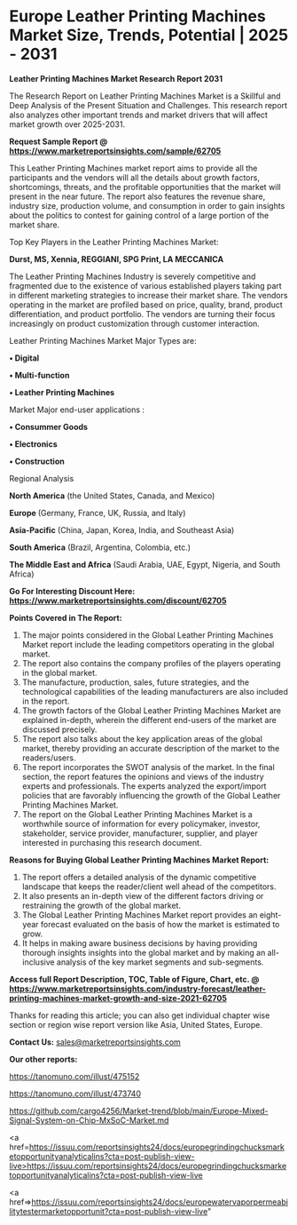 # Europe Leather Printing Machines Market Size, Trends, Potential | 2025 - 2031

<strong>Leather Printing Machines Market Research Report 2031</strong>

The Research Report on Leather Printing Machines Market is a Skillful and Deep Analysis of the Present Situation and Challenges. This research report also analyzes other important trends and market drivers that will affect market growth over 2025-2031.

<strong>Request Sample Report @ <a href=https://www.marketreportsinsights.com/sample/62705>https://www.marketreportsinsights.com/sample/62705</a></strong>

This Leather Printing Machines market report aims to provide all the participants and the vendors will all the details about growth factors, shortcomings, threats, and the profitable opportunities that the market will present in the near future. The report also features the revenue share, industry size, production volume, and consumption in order to gain insights about the politics to contest for gaining control of a large portion of the market share.

Top Key Players in the Leather Printing Machines Market:

<strong>Durst, MS, Xennia, REGGIANI, SPG Print, LA MECCANICA</strong>

The Leather Printing Machines Industry is severely competitive and fragmented due to the existence of various established players taking part in different marketing strategies to increase their market share. The vendors operating in the market are profiled based on price, quality, brand, product differentiation, and product portfolio. The vendors are turning their focus increasingly on product customization through customer interaction.

Leather Printing Machines Market Major Types are:

<strong>• Digital

• Multi-function

• Leather Printing Machines</strong>

Market Major end-user applications :

<strong>• Consummer Goods

• Electronics

• Construction</strong>

Regional Analysis

</u><strong><b>North America</b></strong> (the United States, Canada, and Mexico)

<strong><b>Europe </b></strong>(Germany, France, UK, Russia, and Italy)

<strong><b>Asia-Pacific</b></strong> (China, Japan, Korea, India, and Southeast Asia)

<strong><b>South America</b></strong> (Brazil, Argentina, Colombia, etc.)

<strong><b>The Middle East and Africa</b></strong> (Saudi Arabia, UAE, Egypt, Nigeria, and South Africa)

<strong>Go For Interesting Discount Here: <a href=https://www.marketreportsinsights.com/discount/62705>https://www.marketreportsinsights.com/discount/62705</a></strong>

<strong>Points Covered in The Report:</strong>
<ol>
  <li>The major points considered in the Global Leather Printing Machines Market report include the leading competitors operating in the global market.</li>
  <li>The report also contains the company profiles of the players operating in the global market.</li>
  <li>The manufacture, production, sales, future strategies, and the technological capabilities of the leading manufacturers are also included in the report.</li>
  <li>The growth factors of the Global Leather Printing Machines Market are explained in-depth, wherein the different end-users of the market are discussed precisely.</li>
  <li>The report also talks about the key application areas of the global market, thereby providing an accurate description of the market to the readers/users.</li>
  <li>The report incorporates the SWOT analysis of the market. In the final section, the report features the opinions and views of the industry experts and professionals. The experts analyzed the export/import policies that are favorably influencing the growth of the Global Leather Printing Machines Market.</li>
  <li>The report on the Global Leather Printing Machines Market is a worthwhile source of information for every policymaker, investor, stakeholder, service provider, manufacturer, supplier, and player interested in purchasing this research document.</li>
</ol>
<strong>Reasons for Buying Global Leather Printing Machines Market Report:</strong>

<ol>
  <li>The report offers a detailed analysis of the dynamic competitive landscape that keeps the reader/client well ahead of the competitors.</li>
  <li>It also presents an in-depth view of the different factors driving or restraining the growth of the global market.</li>
  <li>The Global Leather Printing Machines Market report provides an eight-year forecast evaluated on the basis of how the market is estimated to grow.</li>
  <li>It helps in making aware business decisions by having providing thorough insights insights into the global market and by making an all-inclusive analysis of the key market segments and sub-segments.</li>
</ol>
<strong>Access full Report Description, TOC, Table of Figure, Chart, etc. @ <a href=https://www.marketreportsinsights.com/industry-forecast/leather-printing-machines-market-growth-and-size-2021-62705>https://www.marketreportsinsights.com/industry-forecast/leather-printing-machines-market-growth-and-size-2021-62705</a></strong>


Thanks for reading this article; you can also get individual chapter wise section or region wise report version like Asia, United States, Europe.

<strong>Contact Us:</strong>
sales@marketreportsinsights.com

<strong>Our other reports:</strong>

<a href=https://tanomuno.com/illust/475152>https://tanomuno.com/illust/475152</a>

<a href=https://tanomuno.com/illust/473740>https://tanomuno.com/illust/473740</a>

<a href=https://github.com/cargo4256/Market-trend/blob/main/Europe-Mixed-Signal-System-on-Chip-MxSoC-Market.md>https://github.com/cargo4256/Market-trend/blob/main/Europe-Mixed-Signal-System-on-Chip-MxSoC-Market.md</a>

<a href=https://issuu.com/reportsinsights24/docs/europegrindingchucksmarketopportunityanalyticalins?cta=post-publish-view-live>https://issuu.com/reportsinsights24/docs/europegrindingchucksmarketopportunityanalyticalins?cta=post-publish-view-live</a>

<a href=>https://issuu.com/reportsinsights24/docs/europewatervaporpermeabilitytestermarketopportunit?cta=post-publish-view-live</a>"
